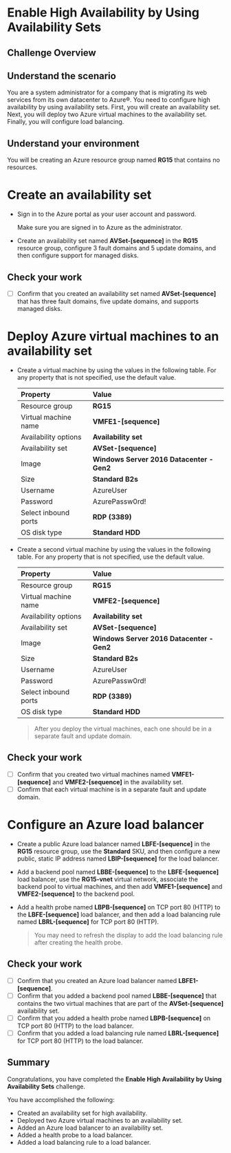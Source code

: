 # Enable High Availability by Using Availability Sets 

## Challenge Overview

## Understand the scenario

You are a system administrator for a company that is migrating its web services from its own datacenter to Azure®. You need to configure high availability by using availability sets. First, you will create an availability set. Next, you will deploy two Azure virtual machines to the availability set. Finally, you will configure load balancing.

## Understand your environment
You will be creating an Azure resource group named **RG15** that contains no resources.

# Create an availability set

- Sign in to the Azure portal as your user account and password.

  Make sure you are signed in to Azure as the administrator.

- Create an availability set named **AVSet-[sequence]** in the **RG15** resource group, configure 3 fault domains and 5 update domains, and then configure support for managed disks.

## Check your work

- [ ] Confirm that you created an availability set named **AVSet-[sequence]** that has three fault domains, five update domains, and supports managed disks.

# Deploy Azure virtual machines to an availability set

- Create a virtual machine by using the values in the following table. For any property that is not specified, use the default value.

  | Property             | Value                                     |
  | :------------------- | :---------------------------------------- |
  | Resource group       | **RG15**                                  |
  | Virtual machine name | **VMFE1-[sequence]**                      |
  | Availability options | **Availability set**                      |
  | Availability set     | **AVSet-[sequence]**                      |
  | Image                | **Windows Server 2016 Datacenter - Gen2** |
  | Size                 | **Standard B2s**                          |
  | Username             | AzureUser                                 |
  | Password             | AzurePassw0rd!                            |
  | Select inbound ports | **RDP (3389)**                            |
  | OS disk type         | **Standard HDD**                          |

- Create a second virtual machine by using the values in the following table. For any property that is not specified, use the default value.

  | Property             | Value                                     |
  | :------------------- | :---------------------------------------- |
  | Resource group       | **RG15**                                  |
  | Virtual machine name | **VMFE2-[sequence]**                      |
  | Availability options | **Availability set**                      |
  | Availability set     | **AVSet-[sequence]**                      |
  | Image                | **Windows Server 2016 Datacenter - Gen2** |
  | Size                 | **Standard B2s**                          |
  | Username             | AzureUser                                 |
  | Password             | AzurePassw0rd!                            |
  | Select inbound ports | **RDP (3389)**                            |
  | OS disk type         | **Standard HDD**                          |

  > After you deploy the virtual machines, each one should be in a separate fault and update domain.

## Check your work

- [ ] Confirm that you created two virtual machines named **VMFE1-[sequence]** and **VMFE2-[sequence]** in the availability set.
- [ ] Confirm that each virtual machine is in a separate fault and update domain.

# Configure an Azure load balancer

- Create a public Azure load balancer named **LBFE-[sequence]** in the **RG15** resource group, use the **Standard** SKU, and then configure a new public, static IP address named **LBIP-[sequence]** for the load balancer.

- Add a backend pool named **LBBE-[sequence]** to the **LBFE-[sequence]** load balancer, use the **RG15-vnet** virtual network, associate the backend pool to virtual machines, and then add **VMFE1-[sequence]** and **VMFE2-[sequence]** to the backend pool.

- Add a health probe named **LBPB-[sequence]** on TCP port 80 (HTTP) to the **LBFE-[sequence]** load balancer, and then add a load balancing rule named **LBRL-[sequence]** for TCP port 80 (HTTP).

  > You may need to refresh the display to add the load balancing rule after creating the health probe.

## Check your work

- [ ] Confirm that you created an Azure load balancer named **LBFE1-[sequence]**.
- [ ] Confirm that you added a backend pool named **LBBE-[sequence]** that contains the two virtual machines that are part of the **AVSet-[sequence]** availability set.
- [ ] Confirm that you added a health probe named **LBPB-[sequence]** on TCP port 80 (HTTP) to the load balancer.
- [ ] Confirm that you added a load balancing rule named **LBRL-[sequence]** for TCP port 80 (HTTP) to the load balancer.

## Summary

Congratulations, you have completed the **Enable High Availability by Using Availability Sets** challenge.

You have accomplished the following:

- Created an availability set for high availability.
- Deployed two Azure virtual machines to an availability set.
- Added an Azure load balancer to an availability set.
- Added a health probe to a load balancer.
- Added a load balancing rule to a load balancer.